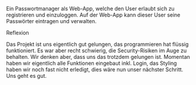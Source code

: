 Ein Passwortmanager als Web-App, welche den User erlaubt sich zu registrieren und einzuloggen. Auf der Web-App kann dieser User seine Passwörter eintragen und verwalten.

Reflexion

Das Projekt ist uns eigentlich gut gelungen, das programmieren hat flüssig funktioniert. Es war aber recht schwierig, die Security-Risiken im Auge zu behalten. Wir denken aber, dass uns das trotzdem gelungen ist. Momentan haben wir eigentlich alle Funktionen eingebaut inkl. Login, das Styling haben wir noch fast nicht erledigt, dies wäre nun unser nächster Schritt. Uns geht es gut.

